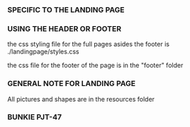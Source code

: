 ### SPECIFIC TO THE LANDING PAGE

### USING THE HEADER OR FOOTER

the css styling file for the full pages asides the footer is ./landingpage/styles.css

the css file for the footer of the page is in the "footer" folder

### GENERAL NOTE FOR LANDING PAGE

All pictures and shapes are in the resources folder

### BUNKIE PJT-47
